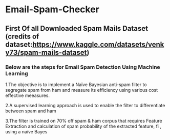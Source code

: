 # Email-Spam-Checker

## First Of all Downloaded Spam Mails Dataset (credits of dataset:https://www.kaggle.com/datasets/venky73/spam-mails-dataset)

### Below are the steps for Email Spam Detection Using Machine Learning

1.The objective is to implement a Naïve Bayesian anti-spam filter to segregate spam from ham and measure its efficiency using various cost effective meeasures.

2.A supervised learning approach is used to enable the filter to differentiate between spam and ham

3.The filter is trained on 70% off spam & ham corpus that requires Feature Extraction and calculation of spam probability of the extracted feature, fi , using a naïve Bayes

